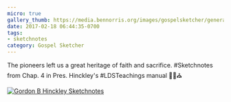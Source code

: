 ```yaml
---
micro: true
gallery_thumb: https://media.bennorris.org/images/gospelsketcher/general/hinckley-teachings-4.jpg
date: 2017-02-18 06:44:35-0700
tags:
- sketchnotes
category: Gospel Sketcher
---
```


The pioneers left us a great heritage of faith and sacrifice. #Sketchnotes from Chap. 4 in Pres. Hinckley's #LDSTeachings manual ✍🏼⛪️

[![Gordon B Hinckley Sketchnotes](https://media.bennorris.org/images/gospelsketcher/general/hinckley-teachings-4.jpg)](https://media.bennorris.org/images/gospelsketcher/general/hinckley-teachings-4.jpg)
